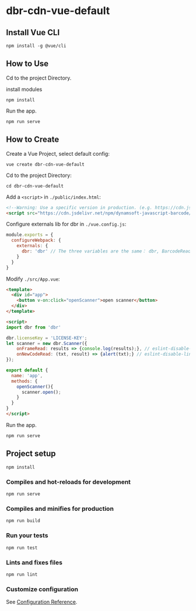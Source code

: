 # dbr-cdn-vue-default

## Install Vue CLI

```
npm install -g @vue/cli
```

## How to Use

Cd to the project Directory.

install modules
```
npm install
```

Run the app.
```
npm run serve
```

## How to Create

Create a Vue Project, select default config:
```
vue create dbr-cdn-vue-default
```

Cd to the project Directory:
```
cd dbr-cdn-vue-default
```

Add a `<script>` in `./public/index.html`:
```html
<!--Warning: Use a specific version in production. (e.g. https://cdn.jsdelivr.net/npm/dynamsoft-javascript-barcode@6/dist/dbr.min.js)-->
<script src="https://cdn.jsdelivr.net/npm/dynamsoft-javascript-barcode/dist/dbr.min.js"></script>
```

Configure externals lib for dbr in `./vue.config.js`:
```js
module.exports = {
  configureWebpack: {
    externals: {
      dbr: 'dbr' // The three variables are the same： dbr, BarcodeReader, dynamsoft.BarcodeReader
    }
  }
}
```

Modify `./src/App.vue`:
```html
<template>
  <div id="app">
    <button v-on:click="openScanner">open scanner</button>
  </div>
</template>

<script>
import dbr from 'dbr'

dbr.licenseKey = 'LICENSE-KEY';
let scanner = new dbr.Scanner({
    onFrameRead: results => {console.log(results);}, // eslint-disable-line
    onNewCodeRead: (txt, result) => {alert(txt);} // eslint-disable-line
});

export default {
  name: 'app',
  methods: {
    openScanner(){
      scanner.open();
    }
  }
}
</script>
```

Run the app.
```
npm run serve
```

## Project setup
```
npm install
```

### Compiles and hot-reloads for development
```
npm run serve
```

### Compiles and minifies for production
```
npm run build
```

### Run your tests
```
npm run test
```

### Lints and fixes files
```
npm run lint
```

### Customize configuration
See [Configuration Reference](https://cli.vuejs.org/config/).
